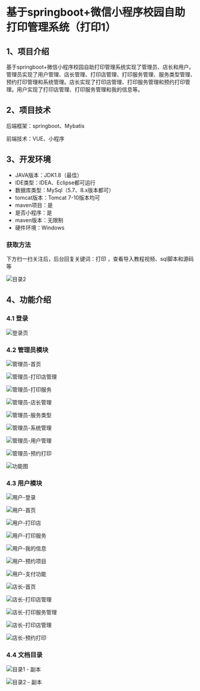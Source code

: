 # 基于springboot+微信小程序校园自助打印管理系统（打印1）



## 1、项目介绍

基于springboot+微信小程序校园自助打印管理系统实现了管理员、店长和用户。管理员实现了用户管理、店长管理、打印店管理、打印服务管理、服务类型管理、预约打印管理和系统管理。店长实现了打印店管理、打印服务管理和预约打印管理。用户实现了打印店管理、打印服务管理和我的信息等。

## 2、项目技术

后端框架：springboot、Mybatis

前端技术：VUE、小程序

## 3、开发环境

- JAVA版本：JDK1.8（最佳）
- IDE类型：IDEA、Eclipse都可运行
- 数据库类型：MySql（5.7、8.x版本都可） 
- tomcat版本：Tomcat 7-10版本均可
- maven项目：是
- 是否小程序：是
- maven版本：无限制
- 硬件环境：Windows
###  获取方法

下方扫一扫关注后，后台回复关键词：打印 ，查看导入教程视频、sql脚本和源码等

![目录2](https://www.codemarket.fun/202407032155305.png)

## 4、功能介绍

### 4.1 登录

![登录页](https://www.codemarket.fun/202407071502257.png)

### 4.2 管理员模块

![管理员-首页](https://www.codemarket.fun/202407071502838.png)

![管理员-打印店管理](https://www.codemarket.fun/202407071502751.png)

![管理员-打印服务](https://www.codemarket.fun/202407071502805.png)

![管理员-店长管理](https://www.codemarket.fun/202407071502775.png)

![管理员-服务类型](https://www.codemarket.fun/202407071502824.png)

![管理员-系统管理](https://www.codemarket.fun/202407071502858.png)

![管理员-用户管理](https://www.codemarket.fun/202407071502346.png)

![管理员-预约打印](https://www.codemarket.fun/202407071502509.png)

![功能图](https://www.codemarket.fun/202407071503656.png)

### 4.3 用户模块

![用户-登录](https://www.codemarket.fun/202407071503657.png)

![用户-首页](https://www.codemarket.fun/202407071503688.png)

![用户-打印店](https://www.codemarket.fun/202407071503662.png)

![用户-打印服务](https://www.codemarket.fun/202407071503660.png)

![用户-我的信息](https://www.codemarket.fun/202407071503695.png)

![用户-预约项目](https://www.codemarket.fun/202407071503145.png)

![用户-支付功能](https://www.codemarket.fun/202407071503186.png)

![店长-首页](https://www.codemarket.fun/202407071503368.png)

![店长-打印店管理](https://www.codemarket.fun/202407071503219.png)

![店长-打印服务管理](https://www.codemarket.fun/202407071503278.png)

![店长-打印店管理](https://www.codemarket.fun/202407071502564.png)

![店长-预约打印](https://www.codemarket.fun/202407071503442.png)

### 4.4 文档目录

![目录1 - 副本](https://www.codemarket.fun/202407071503988.png)

![目录2 - 副本](https://www.codemarket.fun/202407071503999.png)



